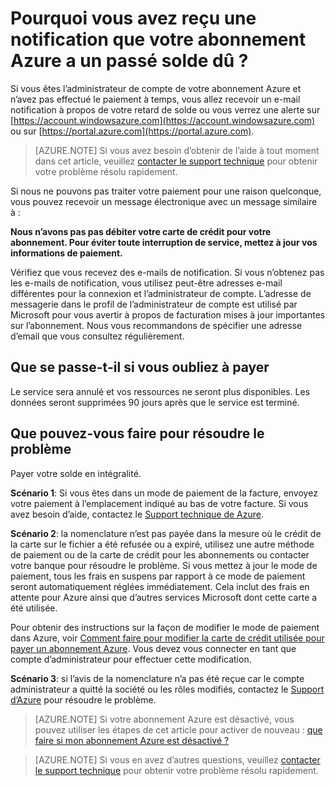 <properties
    pageTitle="Pourquoi vous avez reçu une notification que votre abonnement Azure a un passé solde dû | Microsoft Azure"
    description="Décrit comment faire pour effectuer le paiement si votre abonnement Azure a un passé dû solde"
    services=""
    documentationCenter=""
    authors="genlin"
    manager="mbaldwin"
    editor=""
    tags="billing"
    />

<tags
    ms.service="billing"
    ms.workload="na"
    ms.tgt_pltfrm="na"
    ms.devlang="na"
    ms.topic="article"
    ms.date="10/18/2016"
    ms.author="genli"/>

# <a name="why-have-you-received-a-notification-that-your-azure-subscription-has-a-past-due-balance"></a>Pourquoi vous avez reçu une notification que votre abonnement Azure a un passé solde dû ?
Si vous êtes l’administrateur de compte de votre abonnement Azure et n’avez pas effectué le paiement à temps, vous allez recevoir un e-mail notification à propos de votre retard de solde ou vous verrez une alerte sur [https://account.windowsazure.com](https://account.windowsazure.com) ou sur [https://portal.azure.com](https://portal.azure.com).

> [AZURE.NOTE] Si vous avez besoin d’obtenir de l’aide à tout moment dans cet article, veuillez [contacter le support technique](https://portal.azure.com/?#blade/Microsoft_Azure_Support/HelpAndSupportBlade) pour obtenir votre problème résolu rapidement.

Si nous ne pouvons pas traiter votre paiement pour une raison quelconque, vous pouvez recevoir un message électronique avec un message similaire à :

**Nous n’avons pas pas débiter votre carte de crédit pour votre abonnement. Pour éviter toute interruption de service, mettez à jour vos informations de paiement.**

Vérifiez que vous recevez des e-mails de notification. Si vous n’obtenez pas les e-mails de notification, vous utilisez peut-être adresses e-mail différentes pour la connexion et l’administrateur de compte. L’adresse de messagerie dans le profil de l’administrateur de compte est utilisé par Microsoft pour vous avertir à propos de facturation mises à jour importantes sur l’abonnement. Nous vous recommandons de spécifier une adresse d’email que vous consultez régulièrement.

## <a name="what-will-happen-if-you-forget-to-pay"></a>Que se passe-t-il si vous oubliez à payer
Le service sera annulé et vos ressources ne seront plus disponibles. Les données seront supprimées 90 jours après que le service est terminé.

## <a name="what-can-you-do-to-resolve-the-issue"></a>Que pouvez-vous faire pour résoudre le problème

Payer votre solde en intégralité.

**Scénario 1**: Si vous êtes dans un mode de paiement de la facture, envoyez votre paiement à l’emplacement indiqué au bas de votre facture. Si vous avez besoin d’aide, contactez le [Support technique de Azure](https://portal.azure.com/#blade/Microsoft_Azure_Support/HelpAndSupportBlade).

**Scénario 2**: la nomenclature n’est pas payée dans la mesure où le crédit de la carte sur le fichier a été refusée ou a expiré, utilisez une autre méthode de paiement ou de la carte de crédit pour les abonnements ou contacter votre banque pour résoudre le problème. Si vous mettez à jour le mode de paiement, tous les frais en suspens par rapport à ce mode de paiement seront automatiquement réglées immédiatement. Cela inclut des frais en attente pour Azure ainsi que d’autres services Microsoft dont cette carte a été utilisée.

Pour obtenir des instructions sur la façon de modifier le mode de paiement dans Azure, voir [Comment faire pour modifier la carte de crédit utilisée pour payer un abonnement Azure](./billing-how-to-change-credit-card.md). Vous devez vous connecter en tant que compte d’administrateur pour effectuer cette modification.


**Scénario 3**: si l’avis de la nomenclature n’a pas été reçue car le compte administrateur a quitté la société ou les rôles modifiés, contactez le [Support d’Azure](https://portal.azure.com/#blade/Microsoft_Azure_Support/HelpAndSupportBlade) pour résoudre le problème.

> [AZURE.NOTE] Si votre abonnement Azure est désactivé, vous pouvez utiliser les étapes de cet article pour activer de nouveau : [que faire si mon abonnement Azure est désactivé ?](billing-subscription-become-disable.md)

> [AZURE.NOTE] Si vous en avez d’autres questions, veuillez [contacter le support technique](https://portal.azure.com/?#blade/Microsoft_Azure_Support/HelpAndSupportBlade) pour obtenir votre problème résolu rapidement.
